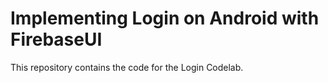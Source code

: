 Implementing Login on Android with FirebaseUI
=========================

This repository contains the code for the Login Codelab.


